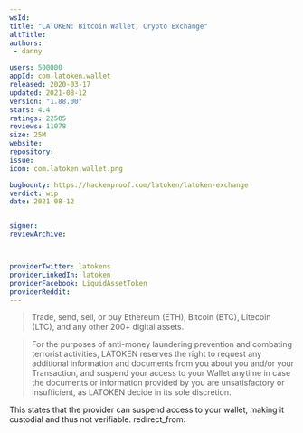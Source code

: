 ```yaml
---
wsId: 
title: "LATOKEN: Bitcoin Wallet, Crypto Exchange"
altTitle: 
authors:
 - danny

users: 500000
appId: com.latoken.wallet
released: 2020-03-17
updated: 2021-08-12
version: "1.88.00"
stars: 4.4
ratings: 22585
reviews: 11078
size: 25M
website: 
repository: 
issue: 
icon: com.latoken.wallet.png

bugbounty: https://hackenproof.com/latoken/latoken-exchange
verdict: wip
date: 2021-08-12


signer: 
reviewArchive:



providerTwitter: latokens
providerLinkedIn: latoken
providerFacebook: LiquidAssetToken
providerReddit: 
---
```

>Trade, send, sell, or buy Ethereum (ETH), Bitcoin (BTC), Litecoin (LTC), and any other 200+ digital assets.

>For  the  purposes  of  anti-money  laundering  prevention  and  combating  terrorist  activities, LATOKEN reserves the right  to request  any additional information and documents from you about you and/or your Transaction, and suspend your access to your Wallet anytime in case the documents or information provided by you are unsatisfactory or insufficient, as LATOKEN decide in its sole discretion.

This states that the provider can suspend access to your wallet, making it custodial and thus not verifiable.
redirect_from:



